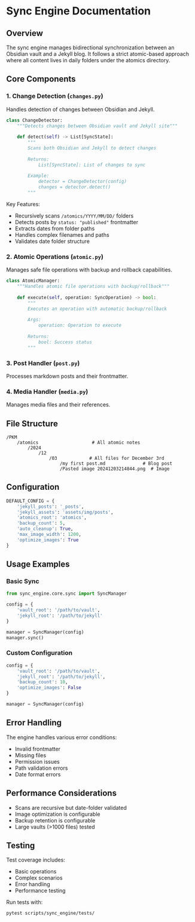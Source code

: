 # Sync Engine Documentation

## Overview
The sync engine manages bidirectional synchronization between an Obsidian vault and a Jekyll blog. It follows a strict atomic-based approach where all content lives in daily folders under the atomics directory.

## Core Components

### 1. Change Detection (`changes.py`)
Handles detection of changes between Obsidian and Jekyll.

```python
class ChangeDetector:
    """Detects changes between Obsidian vault and Jekyll site"""
    
    def detect(self) -> List[SyncState]:
        """
        Scans both Obsidian and Jekyll to detect changes
        
        Returns:
            List[SyncState]: List of changes to sync
        
        Example:
            detector = ChangeDetector(config)
            changes = detector.detect()
        """
```

Key Features:
- Recursively scans `/atomics/YYYY/MM/DD/` folders
- Detects posts by `status: "published"` frontmatter
- Extracts dates from folder paths
- Handles complex filenames and paths
- Validates date folder structure

### 2. Atomic Operations (`atomic.py`)
Manages safe file operations with backup and rollback capabilities.

```python
class AtomicManager:
    """Handles atomic file operations with backup/rollback"""
    
    def execute(self, operation: SyncOperation) -> bool:
        """
        Executes an operation with automatic backup/rollback
        
        Args:
            operation: Operation to execute
            
        Returns:
            bool: Success status
        """
```

### 3. Post Handler (`post.py`)
Processes markdown posts and their frontmatter.

### 4. Media Handler (`media.py`)
Manages media files and their references.

## File Structure

```
/PKM
    /atomics                    # All atomic notes
        /2024
            /12
                /03            # All files for December 3rd
                    /my first post.md              # Blog post
                    /Pasted image 20241203214844.png  # Image
```

## Configuration

```python
DEFAULT_CONFIG = {
    'jekyll_posts': '_posts',
    'jekyll_assets': 'assets/img/posts',
    'atomics_root': 'atomics',
    'backup_count': 5,
    'auto_cleanup': True,
    'max_image_width': 1200,
    'optimize_images': True
}
```

## Usage Examples

### Basic Sync
```python
from sync_engine.core.sync import SyncManager

config = {
    'vault_root': '/path/to/vault',
    'jekyll_root': '/path/to/jekyll'
}

manager = SyncManager(config)
manager.sync()
```

### Custom Configuration
```python
config = {
    'vault_root': '/path/to/vault',
    'jekyll_root': '/path/to/jekyll',
    'backup_count': 10,
    'optimize_images': False
}

manager = SyncManager(config)
```

## Error Handling

The engine handles various error conditions:
- Invalid frontmatter
- Missing files
- Permission issues
- Path validation errors
- Date format errors

## Performance Considerations

- Scans are recursive but date-folder validated
- Image optimization is configurable
- Backup retention is configurable
- Large vaults (>1000 files) tested

## Testing

Test coverage includes:
- Basic operations
- Complex scenarios
- Error handling
- Performance testing

Run tests with:
```bash
pytest scripts/sync_engine/tests/
``` 